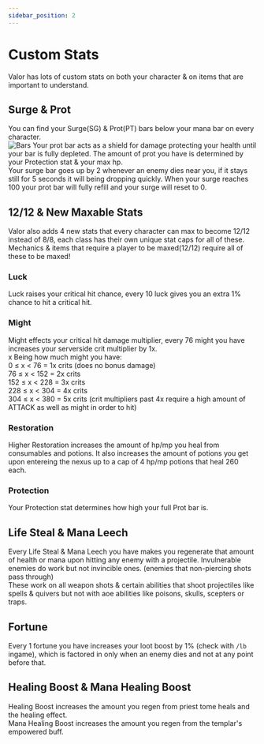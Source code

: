```yaml
---
sidebar_position: 2
---
```


# Custom Stats
Valor has lots of custom stats on both your character & on items that are important to understand.


## Surge & Prot
You can find your Surge(SG) & Prot(PT) bars below your mana bar on every character.  
![Bars](http://prntscr.com/f80MmK-MFLy1)
Your prot bar acts as a shield for damage protecting your health until your bar is fully depleted. The amount of prot you have is determined by your Protection stat & your max hp.  
Your surge bar goes up by 2 whenever an enemy dies near you, if it stays still for 5 seconds it will being dropping quickly. When your surge reaches 100 your prot bar will fully refill and your surge will reset to 0.


## 12/12 & New Maxable Stats
Valor also adds 4 new stats that every character can max to become 12/12 instead of 8/8, each class has their own unique stat caps for all of these. Mechanics & items that require a player to be maxed(12/12) require all of these to be maxed!  

### Luck
Luck raises your critical hit chance, every 10 luck gives you an extra 1% chance to hit a critical hit.

### Might
Might effects your critical hit damage multiplier, every 76 might you have increases your serverside crit multiplier by 1x.  
x Being how much might you have:  
0 ≤ x < 76 = 1x crits (does no bonus damage)  
76 ≤ x < 152 = 2x crits  
152 ≤ x < 228 = 3x crits  
228 ≤ x < 304 = 4x crits  
304 ≤ x < 380 = 5x crits (crit multipliers past 4x require a high amount of ATTACK as well as might in order to hit)  

### Restoration
Higher Restoration increases the amount of hp/mp you heal from consumables and potions. It also increases the amount of potions you get upon entereing the nexus up to a cap of 4 hp/mp potions that heal 260 each.

### Protection
Your Protection stat determines how high your full Prot bar is.


## Life Steal & Mana Leech
Every Life Steal & Mana Leech you have makes you regenerate that amount of health or mana upon hitting any enemy with a projectile. Invulnerable enemies do work but not invincible ones. (enemies that non-piercing shots pass through)  
These work on all weapon shots & certain abilities that shoot projectiles like spells & quivers but not with aoe abilities like poisons, skulls, scepters or traps.


## Fortune
Every 1 fortune you have increases your loot boost by 1% (check with `/lb` ingame), which is factored in only when an enemy dies and not at any point before that.


## Healing Boost & Mana Healing Boost
Healing Boost increases the amount you regen from priest tome heals and the healing effect.  
Mana Healing Boost increases the amount you regen from the templar's empowered buff.